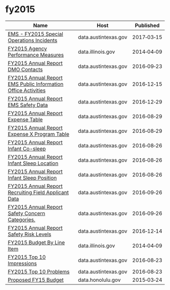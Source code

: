 # fy2015

Name | Host | Published
---- | ---- | ---------
[EMS - FY2015 Special Operations Incidents](../datasets/48n4-9een.md) | data.austintexas.gov | 2017&#x2011;03&#x2011;15
[FY2015 Agency Performance Measures](../datasets/paxx-4u36.md) | data.illinois.gov | 2014&#x2011;04&#x2011;09
[FY2015 Annual Report DMO Contacts](../datasets/me9g-u32f.md) | data.austintexas.gov | 2016&#x2011;09&#x2011;23
[FY2015 Annual Report EMS Public Information Office Activities](../datasets/hghw-zjns.md) | data.austintexas.gov | 2016&#x2011;12&#x2011;15
[FY2015 Annual Report EMS Safety Data](../datasets/a6uh-avtt.md) | data.austintexas.gov | 2016&#x2011;12&#x2011;29
[FY2015 Annual Report Expense Table](../datasets/ri2e-zk22.md) | data.austintexas.gov | 2016&#x2011;08&#x2011;29
[FY2015 Annual Report Expense X Program Table](../datasets/5efd-pip9.md) | data.austintexas.gov | 2016&#x2011;08&#x2011;29
[FY2015 Annual Report Infant Co-sleep](../datasets/hczw-bepk.md) | data.austintexas.gov | 2016&#x2011;08&#x2011;26
[FY2015 Annual Report Infant Sleep Location](../datasets/nh2n-meax.md) | data.austintexas.gov | 2016&#x2011;08&#x2011;26
[FY2015 Annual Report Infant Sleep Position](../datasets/9883-wyxr.md) | data.austintexas.gov | 2016&#x2011;08&#x2011;26
[FY2015 Annual Report Recruiting Field Applicant Data](../datasets/wzpn-8njw.md) | data.austintexas.gov | 2016&#x2011;09&#x2011;26
[FY2015 Annual Report Safety Concern Categories.](../datasets/4q6k-ws8w.md) | data.austintexas.gov | 2016&#x2011;09&#x2011;26
[FY2015 Annual Report Safety Risk Levels](../datasets/s37r-gu8j.md) | data.austintexas.gov | 2016&#x2011;12&#x2011;14
[FY2015 Budget By Line Item](../datasets/atbf-3t6d.md) | data.illinois.gov | 2014&#x2011;04&#x2011;09
[FY2015 Top 10 Impressions](../datasets/7842-dt52.md) | data.austintexas.gov | 2016&#x2011;08&#x2011;23
[FY2015 Top 10 Problems](../datasets/7u4f-uwua.md) | data.austintexas.gov | 2016&#x2011;08&#x2011;23
[Proposed FY15 Budget](../datasets/dw6j-5gaz.md) | data.honolulu.gov | 2015&#x2011;03&#x2011;24

